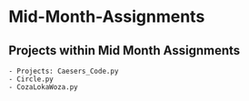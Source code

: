 # Mid-Month-Assignments
## Projects within Mid Month Assignments
    - Projects: Caesers_Code.py
    - Circle.py
    - CozaLokaWoza.py